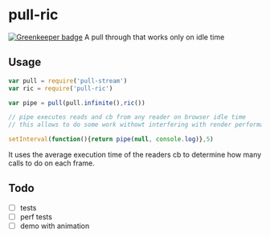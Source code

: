 # pull-ric

[![Greenkeeper badge](https://badges.greenkeeper.io/santiagogil/pull-ric.svg)](https://greenkeeper.io/)
A pull through that works only on idle time

## Usage
``` js
var pull = require('pull-stream')
var ric = require('pull-ric')

var pipe = pull(pull.infinite(),ric())

// pipe executes reads and cb from any reader on browser idle time
// this allows to do some work withowt interfering with render performance

setInterval(function(){return pipe(null, console.log)},5)
```
It uses the average execution time of the readers cb to determine how many calls to do on each frame.

## Todo
* [ ] tests
* [ ] perf tests
* [ ] demo with animation 
